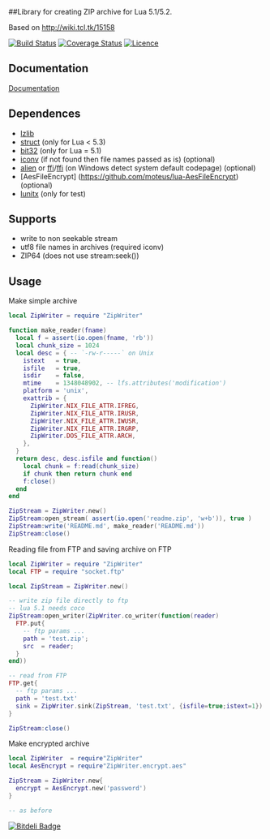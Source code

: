##Library for creating ZIP archive for Lua 5.1/5.2.

Based on http://wiki.tcl.tk/15158

[![Build Status](https://travis-ci.org/moteus/ZipWriter.png)](https://travis-ci.org/moteus/ZipWriter)
[![Coverage Status](https://coveralls.io/repos/moteus/ZipWriter/badge.png)](https://coveralls.io/r/moteus/ZipWriter)
[![Licence](http://img.shields.io/badge/Licence-MIT-brightgreen.svg)](LICENCE.txt)

## Documentation ##

[Documentation](http://moteus.github.io/ZipWriter)

## Dependences ##

- [lzlib](https://luarocks.org/modules/hisham/lzlib)
- [struct](https://luarocks.org/modules/luarocks/struct) (only for Lua < 5.3)
- [bit32](https://luarocks.org/modules/siffiejoe/bit32) (only for Lua = 5.1)
- [iconv](https://luarocks.org/modules/luarocks/lua-iconv) (if not found then file names passed as is) (optional)
- [alien](https://luarocks.org/modules/mascarenhas/alien) or [ffi](https://github.com/jmckaskill/luaffi)/[ffi](http://luajit.org/ext_ffi.html) (on Windows detect system default codepage) (optional)
- [AesFileEncrypt] (https://github.com/moteus/lua-AesFileEncrypt) (optional)
- [lunitx](https://luarocks.org/modules/dougcurrie/lunitx) (only for test)

## Supports ##
- write to non seekable stream
- utf8 file names in archives (required iconv)
- ZIP64 (does not use stream:seek())
 
## Usage ##

Make simple archive

```lua
local ZipWriter = require "ZipWriter"

function make_reader(fname)
  local f = assert(io.open(fname, 'rb'))
  local chunk_size = 1024
  local desc = { -- `-rw-r-----` on Unix
    istext   = true,
    isfile   = true,
    isdir    = false,
    mtime    = 1348048902, -- lfs.attributes('modification')
    platform = 'unix',
    exattrib = {
      ZipWriter.NIX_FILE_ATTR.IFREG,
      ZipWriter.NIX_FILE_ATTR.IRUSR,
      ZipWriter.NIX_FILE_ATTR.IWUSR,
      ZipWriter.NIX_FILE_ATTR.IRGRP,
      ZipWriter.DOS_FILE_ATTR.ARCH,
    },
  }
  return desc, desc.isfile and function()
    local chunk = f:read(chunk_size)
    if chunk then return chunk end
    f:close()
  end
end

ZipStream = ZipWriter.new()
ZipStream:open_stream( assert(io.open('readme.zip', 'w+b')), true )
ZipStream:write('README.md', make_reader('README.md'))
ZipStream:close()
```

Reading file from FTP and saving archive on FTP
```lua
local ZipWriter = require "ZipWriter"
local FTP = require "socket.ftp"

local ZipStream = ZipWriter.new()

-- write zip file directly to ftp
-- lua 5.1 needs coco
ZipStream:open_writer(ZipWriter.co_writer(function(reader)
  FTP.put{
    -- ftp params ...
    path = 'test.zip';
    src  = reader;
  }
end))

-- read from FTP
FTP.get{
  -- ftp params ...
  path = 'test.txt'
  sink = ZipWriter.sink(ZipStream, 'test.txt', {isfile=true;istext=1})
}

ZipStream:close()
```

Make encrypted archive
```lua
local ZipWriter  = require"ZipWriter"
local AesEncrypt = require"ZipWriter.encrypt.aes"

ZipStream = ZipWriter.new{
  encrypt = AesEncrypt.new('password')
}

-- as before

```



[![Bitdeli Badge](https://d2weczhvl823v0.cloudfront.net/moteus/zipwriter/trend.png)](https://bitdeli.com/free "Bitdeli Badge")

